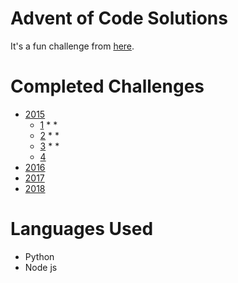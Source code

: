 # Advent of Code Solutions

It's a fun challenge from [here](https://adventofcode.com).

# Completed Challenges

* [2015](https://adventofcode.com/2015)
    * [1](https://adventofcode.com/2015/day/1) * *
    * [2](https://adventofcode.com/2015/day/2) * *
    * [3](https://adventofcode.com/2015/day/3) * *
    * [4](https://adventofcode.com/2015/day/4)
* [2016](https://adventofcode.com/2016)
* [2017](https://adventofcode.com/2017)
* [2018](https://adventofcode.com/2018)

# Languages Used
* Python
* Node js
